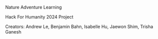 Nature Adventure Learning

Hack For Humanity 2024 Project 

Creators: Andrew Le, Benjamin Bahn, Isabelle Hu, Jaewon Shim, Trisha Ganesh
